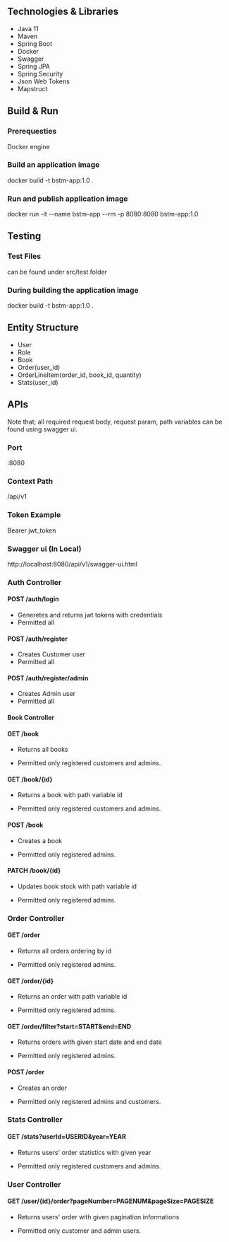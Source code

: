 ## Technologies & Libraries
- Java 11
- Maven
- Spring Boot
- Docker
- Swagger
- Spring JPA 
- Spring Security
- Json Web Tokens
- Mapstruct

## Build & Run

### Prerequesties
Docker engine

### Build an application image
docker build -t bstm-app:1.0 .

### Run and publish application image
docker run -it --name bstm-app --rm -p 8080:8080 bstm-app:1.0

## Testing

### Test Files
can be found under src/test folder

### During building the application image
docker build -t bstm-app:1.0 .

## Entity Structure
- User
- Role
- Book
- Order(user_id)
- OrderLineItem(order_id, book_id, quantity)
- Stats(user_id)

## APIs


Note that; all required request body, request param, path variables can be found using swagger ui.

### Port
:8080

### Context Path
/api/v1

### Token Example
Bearer jwt_token

### Swagger ui (In Local)

http://localhost:8080/api/v1/swagger-ui.html


### Auth Controller

#### POST /auth/login 

- Generetes and returns jwt tokens with credentials
- Permitted all

#### POST /auth/register

- Creates Customer user
- Permitted all

#### POST /auth/register/admin

- Creates Admin user
- Permitted all

#### Book Controller

#### GET /book

- Returns all books

- Permitted only registered customers and admins.


#### GET /book/{id}

- Returns a book with path variable id

- Permitted only registered customers and admins.

#### POST /book

- Creates a book

- Permitted only registered admins.


#### PATCH /book/{id}

- Updates book stock with path variable id

- Permitted only registered admins.

### Order Controller

#### GET /order

- Returns all orders ordering by id

- Permitted only registered admins.

#### GET /order/{id}

- Returns an order with path variable id

- Permitted only registered admins.


#### GET /order/filter?start=START&end=END

- Returns orders with given start date and end date

- Permitted only registered admins.

#### POST /order

- Creates an order

- Permitted only registered admins and customers.

### Stats Controller

#### GET /stats?userId=USERID&year=YEAR

- Returns users' order statistics with given year

- Permitted only registered customers and admins.

### User Controller

#### GET /user/{id}/order?pageNumber=PAGENUM&pageSize=PAGESIZE

- Returns users' order with given pagination informations 

- Permitted only customer and admin users. 